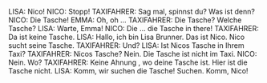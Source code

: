 LISA:
Nico!
NICO:
Stopp!
TAXIFAHRER:
Sag mal, spinnst du? Was ist denn?
NICO:
Die Tasche!
EMMA:
Oh, oh …
TAXIFAHRER:
Die Tasche? Welche Tasche?
LISA:
Warte, Emma!
NICO:
Die … die Tasche in there!
TAXIFAHRER:
Da ist keine Tasche.
LISA:
Hallo, ich bin Lisa Brunner. Das ist Nico. Nico sucht seine Tasche.
TAXIFAHRER:
Und?
LISA:
Ist Nicos Tasche in Ihrem Taxi?
TAXIFAHRER:
Nicos Tasche? Nein. Die Tasche ist nicht im Taxi.
NICO:
Nein. Wo?
TAXIFAHRER:
Keine Ahnung , wo deine Tasche ist. Hier ist die Tasche nicht.
LISA:
Komm, wir suchen die Tasche! Suchen. Komm, Nico!
